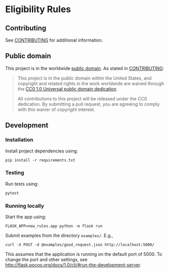 # Eligibility Rules

## Contributing

See [CONTRIBUTING](CONTRIBUTING.md) for additional information.

## Public domain

This project is in the worldwide [public domain](LICENSE.md). As stated in [CONTRIBUTING](CONTRIBUTING.md):

> This project is in the public domain within the United States, and copyright and related rights in the work worldwide are waived through the [CC0 1.0 Universal public domain dedication](https://creativecommons.org/publicdomain/zero/1.0/).
>
> All contributions to this project will be released under the CC0 dedication. By submitting a pull request, you are agreeing to comply with this waiver of copyright interest.

## Development

### Installation

Install project dependencies using:
```
pip install -r requirements.txt
```

### Testing

Run tests using:
```
pytest
```

### Running locally
Start the app using:
```
FLASK_APP=new_rules.app python -m flask run
```

Submit examples from the directory `examples/`. E.g.,
```
curl -X POST -d @examples/good_request.json http://localhost:5000/
```
This assumes that the application is running on the default port of 5000. To change the port and other settings, see http://flask.pocoo.org/docs/1.0/cli/#run-the-development-server.

